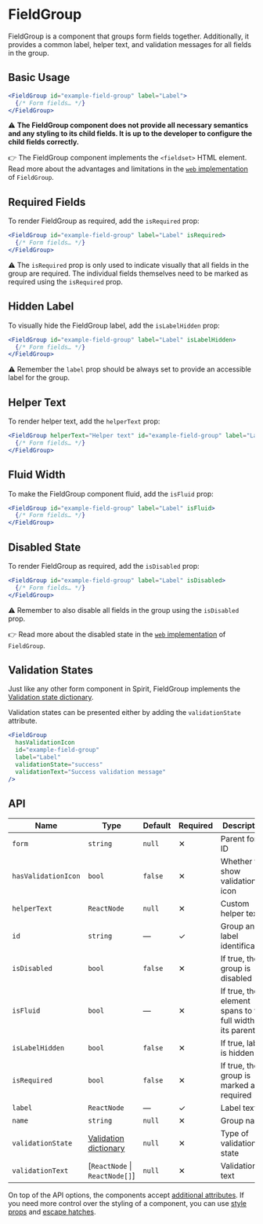 # FieldGroup

FieldGroup is a component that groups form fields together.
Additionally, it provides a common label, helper text, and validation messages for all fields in the group.

## Basic Usage

```jsx
<FieldGroup id="example-field-group" label="Label">
  {/* Form fields… */}
</FieldGroup>
```

⚠️ **The FieldGroup component does not provide all necessary semantics and any styling to its child fields. It is up
to the developer to configure the child fields correctly.**

👉 The FieldGroup component implements the `<fieldset>` HTML element. Read more about the advantages and limitations in
the [`web` implementation][gh-web-field-group-html] of `FieldGroup`.

## Required Fields

To render FieldGroup as required, add the `isRequired` prop:

```jsx
<FieldGroup id="example-field-group" label="Label" isRequired>
  {/* Form fields… */}
</FieldGroup>
```

⚠️ The `isRequired` prop is only used to indicate visually that all fields in the group are required. The individual
fields themselves need to be marked as required using the `isRequired` prop.

## Hidden Label

To visually hide the FieldGroup label, add the `isLabelHidden` prop:

```jsx
<FieldGroup id="example-field-group" label="Label" isLabelHidden>
  {/* Form fields… */}
</FieldGroup>
```

⚠️ Remember the `label` prop should be always set to provide an accessible label for the group.

## Helper Text

To render helper text, add the `helperText` prop:

```jsx
<FieldGroup helperText="Helper text" id="example-field-group" label="Label">
  {/* Form fields… */}
</FieldGroup>
```

## Fluid Width

To make the FieldGroup component fluid, add the `isFluid` prop:

```jsx
<FieldGroup id="example-field-group" label="Label" isFluid>
  {/* Form fields… */}
</FieldGroup>
```

## Disabled State

To render FieldGroup as required, add the `isDisabled` prop:

```jsx
<FieldGroup id="example-field-group" label="Label" isDisabled>
  {/* Form fields… */}
</FieldGroup>
```

⚠️ Remember to also disable all fields in the group using the `isDisabled` prop.

👉 Read more about the disabled state in the [`web` implementation][gh-web-field-group-disabled] of `FieldGroup`.

## Validation States

Just like any other form component in Spirit, FieldGroup implements the
[Validation state dictionary][dictionary-validation].

Validation states can be presented either by adding the `validationState` attribute.

```jsx
<FieldGroup
  hasValidationIcon
  id="example-field-group"
  label="Label"
  validationState="success"
  validationText="Success validation message"
/>
```

## API

| Name                | Type                                           | Default | Required | Description                                                |
| ------------------- | ---------------------------------------------- | ------- | -------- | ---------------------------------------------------------- |
| `form`              | `string`                                       | `null`  | ✕        | Parent form ID                                             |
| `hasValidationIcon` | `bool`                                         | `false` | ✕        | Whether to show validation icon                            |
| `helperText`        | `ReactNode`                                    | `null`  | ✕        | Custom helper text                                         |
| `id`                | `string`                                       | —       | ✓        | Group and label identification                             |
| `isDisabled`        | `bool`                                         | `false` | ✕        | If true, the group is disabled                             |
| `isFluid`           | `bool`                                         | —       | ✕        | If true, the element spans to the full width of its parent |
| `isLabelHidden`     | `bool`                                         | `false` | ✕        | If true, label is hidden                                   |
| `isRequired`        | `bool`                                         | `false` | ✕        | If true, the group is marked as required                   |
| `label`             | `ReactNode`                                    | —       | ✓        | Label text                                                 |
| `name`              | `string`                                       | `null`  | ✕        | Group name                                                 |
| `validationState`   | [Validation dictionary][dictionary-validation] | `null`  | ✕        | Type of validation state                                   |
| `validationText`    | \[`ReactNode` \| `ReactNode[]`]                | `null`  | ✕        | Validation text                                            |

On top of the API options, the components accept [additional attributes][readme-additional-attributes].
If you need more control over the styling of a component, you can use [style props][readme-style-props]
and [escape hatches][readme-escape-hatches].

[dictionary-validation]: https://github.com/lmc-eu/spirit-design-system/blob/main/docs/DICTIONARIES.md#validation
[gh-web-field-group-disabled]: https://github.com/lmc-eu/spirit-design-system/tree/main/packages/web/src/scss/components/FieldGroup#disabled-state
[gh-web-field-group-html]: https://github.com/lmc-eu/spirit-design-system/tree/main/packages/web/src/scss/components/FieldGroup#html-semantics
[readme-additional-attributes]: https://github.com/lmc-eu/spirit-design-system/blob/main/packages/web-react/README.md#additional-attributes
[readme-escape-hatches]: https://github.com/lmc-eu/spirit-design-system/blob/main/packages/web-react/README.md#escape-hatches
[readme-style-props]: https://github.com/lmc-eu/spirit-design-system/blob/main/packages/web-react/README.md#style-props
